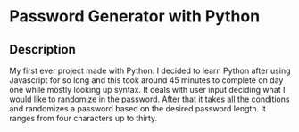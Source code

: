# Password Generator with Python
## Description
My first ever project made with Python. I decided to learn Python after using Javascript for so long and this took around 45 minutes to complete on day one while mostly looking up syntax. It deals with user input deciding what I would like to randomize in the password. After that it takes all the conditions and randomizes a password based on the desired password length. It ranges from four characters up to thirty.
